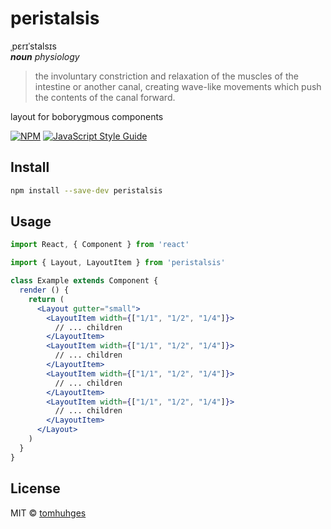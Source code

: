 # peristalsis  
ˌpɛrɪˈstalsɪs  
_**noun** physiology_  
> the involuntary constriction and relaxation of the muscles of the intestine or another canal, creating wave-like movements which push the contents of the canal forward.

layout for boborygmous components

[![NPM](https://img.shields.io/npm/v/peristalsis.svg)](https://www.npmjs.com/package/peristalsis) [![JavaScript Style Guide](https://img.shields.io/badge/code_style-standard-brightgreen.svg)](https://standardjs.com)

## Install

```bash
npm install --save-dev peristalsis
```

## Usage

```jsx
import React, { Component } from 'react'

import { Layout, LayoutItem } from 'peristalsis'

class Example extends Component {
  render () {
    return (
      <Layout gutter="small">
        <LayoutItem width={["1/1", "1/2", "1/4"]}>
          // ... children
        </LayoutItem>
        <LayoutItem width={["1/1", "1/2", "1/4"]}>
          // ... children
        </LayoutItem>
        <LayoutItem width={["1/1", "1/2", "1/4"]}>
          // ... children
        </LayoutItem>
        <LayoutItem width={["1/1", "1/2", "1/4"]}>
          // ... children
        </LayoutItem>
      </Layout>
    )
  }
}
```

## License

MIT © [tomhuhges](https://github.com/tomhuhges)
